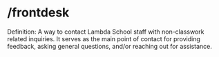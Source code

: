 # /frontdesk

Definition: A way to contact Lambda School staff with non-classwork related inquiries. It serves as the main point of contact for providing feedback, asking general questions, and/or reaching out for assistance.